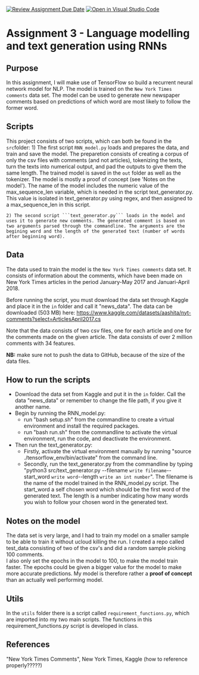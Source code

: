 [![Review Assignment Due Date](https://classroom.github.com/assets/deadline-readme-button-8d59dc4de5201274e310e4c54b9627a8934c3b88527886e3b421487c677d23eb.svg)](https://classroom.github.com/a/5f7lMH9Y)
[![Open in Visual Studio Code](https://classroom.github.com/assets/open-in-vscode-c66648af7eb3fe8bc4f294546bfd86ef473780cde1dea487d3c4ff354943c9ae.svg)](https://classroom.github.com/online_ide?assignment_repo_id=10586695&assignment_repo_type=AssignmentRepo)
# Assignment 3 - Language modelling and text generation using RNNs

## Purpose
In this assignment, I will make use of TensorFlow so build a recurrent neural network model for NLP. The model is trained on the ```New York Times comments```  data set. The model can be used to generate new newspaper comments based on predictions of which word are most likely to follow the former word.

## Scripts
This project consists of two scripts, which can both be found in the ```src```folder: 
    1) The first script ```RNN_model.py``` loads and prepares the data, and train and save the model. The preparetion consists of creating a corpus of only the csv files with comments (and not articles), tokenizing the texts, turn the texts into numerical output, and pad the outputs to give them the same length.  The trained model is saved in the ```out``` folder as well as the tokenizer. The model is mostly a proof of concept (see 'Notes on the model'). The name of the model includes the numeric value of the max_sequence_len variable, which is needed in the script text_generator.py. This value is isolated in text_generator.py using regex, and then assigned to a max_sequence_len in this script. 

    2) The second script ```text_generator.py``` loads in the model and uses it to generate new comments. The generated comment is based on two arguments parsed through the commandline. The arguments are the begining word and the length of the generated text (number of words after beginning word). 

## Data
The data used to train the model is the ```New York Times comments```  data set. It consists of information about the comments, which have been made on New York Times articles in the period January-May 2017 and Januari-April 2018. 

Before running the script, you must download the data set through Kaggle and place it in the ```in``` folder and call it "news_data". The data can be downloaded (503 MB) here: https://www.kaggle.com/datasets/aashita/nyt-comments?select=ArticlesApril2017.cs

Note that the data consists of two csv files, one for each article and one for the comments made on the given article. The data consists of over 2 million comments with 34 features.

__NB:__ make sure not to push the data to GitHub, because of the size of the data files.

## How to run the scripts
- Download the data set from Kaggle and put it in the ```in``` folder. Call the data "news_data" or remember to change the file path, if you give it another name. 
- Begin by running the RNN_model.py:
    - run "bash setup.sh" from the commandline to create a virtual environment and install the required packages.
    - run "bash run.sh" from the commandline to activate the virtual environment, run the code, and deactivate the environment. 
- Then run the text_generator.py:
    - Firstly, activate the virtual environment manually by running "source ./tensorflow_env/bin/activate" from the command line. 
    - Secondly, run the text_generator.py from the commandline by typing "python3 src/text_generator.py --filename ```write filename```-- start_word ```write word```--length ```write an int number```". The filename is the name of the model trained in the RNN_model.py script. The start_word a self chosen word which should be the first word of the generated text. The length is a number indicating how many words you wish to follow your chosen word in the generated text. 

## Notes on the model
The data set is very large, and I had to train my model on a smaller sample to be able to train it without ucloud killing the run. I created a repo called test_data consisting of two of the csv's and did a random sample picking 100 comments.  
I also only set the epochs in the model to 100, to make the model train faster. The epochs could be given a bigger value for the model to make more accurate predictions. My model is therefore rather a __proof of concept__ than an actually well performing model.

## Utils
In the ```utils``` folder there is a script called ```requirement_functions.py```, which are imported into my two main scripts. The functions in this requirement_functions.py script is developed in class.

## References
"New York Times Comments", New York Times, Kaggle (how to reference properly?????)